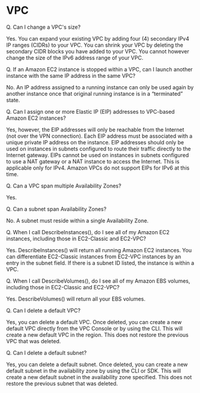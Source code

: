 # VPC

Q. Can I change a VPC's size?

Yes. You can expand your existing VPC by adding four (4) secondary IPv4 IP ranges (CIDRs) to your VPC. You can shrink your VPC by deleting the secondary CIDR blocks you have added to your VPC. You cannot however change the size of the IPv6 address range of your VPC.

Q. If an Amazon EC2 instance is stopped within a VPC, can I launch another instance with the same IP address in the same VPC?

No. An IP address assigned to a running instance can only be used again by another instance once that original running instance is in a “terminated” state.

Q. Can I assign one or more Elastic IP (EIP) addresses to VPC-based Amazon EC2 instances?

Yes, however, the EIP addresses will only be reachable from the Internet (not over the VPN connection). Each EIP address must be associated with a unique private IP address on the instance. EIP addresses should only be used on instances in subnets configured to route their traffic directly to the Internet gateway. EIPs cannot be used on instances in subnets configured to use a NAT gateway or a NAT instance to access the Internet. This is applicable only for IPv4. Amazon VPCs do not support EIPs for IPv6 at this time.

Q. Can a VPC span multiple Availability Zones?

Yes. 

Q. Can a subnet span Availability Zones?

No. A subnet must reside within a single Availability Zone.

Q. When I call DescribeInstances(), do I see all of my Amazon EC2 instances, including those in EC2-Classic and EC2-VPC?

Yes. DescribeInstances() will return all running Amazon EC2 instances. You can differentiate EC2-Classic instances from EC2-VPC instances by an entry in the subnet field. If there is a subnet ID listed, the instance is within a VPC. 

Q. When I call DescribeVolumes(), do I see all of my Amazon EBS volumes, including those in EC2-Classic and EC2-VPC?

Yes. DescribeVolumes() will return all your EBS volumes.

Q. Can I delete a default VPC?

Yes, you can delete a default VPC. Once deleted, you can create a new default VPC directly from the VPC Console or by using the CLI. This will create a new default VPC in the region. This does not restore the previous VPC that was deleted.

Q. Can I delete a default subnet?

Yes, you can delete a default subnet. Once deleted, you can create a new default subnet in the availability zone by using the CLI or SDK. This will create a new default subnet in the availability zone specified. This does not restore the previous subnet that was deleted.